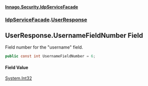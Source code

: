 #### [Innago\.Security\.IdpServiceFacade](../../index.md 'index')
### [IdpServiceFacade](../index.md 'IdpServiceFacade').[UserResponse](index.md 'IdpServiceFacade\.UserResponse')

## UserResponse\.UsernameFieldNumber Field

Field number for the "username" field\.

```csharp
public const int UsernameFieldNumber = 6;
```

#### Field Value
[System\.Int32](https://learn.microsoft.com/en-us/dotnet/api/system.int32 'System\.Int32')